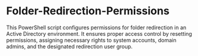 # Folder-Redirection-Permissions
This PowerShell script configures permissions for folder redirection in an Active Directory environment. It ensures proper access control by resetting permissions, assigning necessary rights to system accounts, domain admins, and the designated redirection user group.

